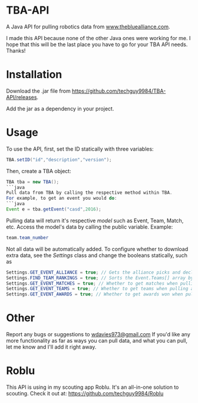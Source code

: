 # TBA-API
A Java API for pulling robotics data from www.thebluealliance.com.

I made this API because none of the other Java ones were working for me. I hope that this
will be the last place you have to go for your TBA API needs. Thanks!

# Installation
Download the .jar file from https://github.com/techguy9984/TBA-API/releases.

Add the jar as a dependency in your project.

# Usage
To use the API, first, set the ID statically with three variables:  
```java
TBA.setID("id","description","version");
```
Then, create a TBA object:  
```java
TBA tba = new TBA();
```java
Pull data from TBA by calling the respective method within TBA.
For example, to get an event you would do:
```java
Event e = tba.getEvent("casd",2016);
```

Pulling data will return it's respective *model* such as Event, Team, Match, etc.
Access the model's data by calling the public variable. Example: 
```java 
team.team_number
```

Not all data will be automatically added. To configure whether to download extra data,
see the *Settings* class and change the booleans statically, such as 
```java 
Settings.GET_EVENT_ALLIANCE = true; // Gets the alliance picks and declines in the event.
Settings.FIND_TEAM_RANKINGS = true; // Sorts the Event.Teams[] array by the team's rank within the event. Fills out 8 more variables in the Team model.
Settings.GET_EVENT_MATCHES = true; // Whether to get matches when pulling an event.
Settings.GET_EVENT_TEAMS = true; // Whether to get teams when pulling an event. 
Settings.GET_EVENT_AWARDS = true; // Whether to get awards won when pulling an event.
```

# Other
Report any bugs or suggestions to wdavies973@gmail.com
If you'd like any more functionality as far as ways you can pull data, and what you can pull, let me know and I'll add it right away.

# Roblu
This API is using in my scouting app Roblu. It's an all-in-one solution to scouting.
Check it out at: https://github.com/techguy9984/Roblu
